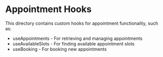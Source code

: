 
# Appointment Hooks

This directory contains custom hooks for appointment functionality, such as:

- useAppointments - For retrieving and managing appointments
- useAvailableSlots - For finding available appointment slots
- useBooking - For booking new appointments
